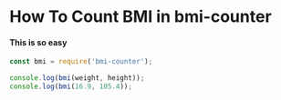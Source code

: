 # How To Count BMI in bmi-counter

#### This is so easy

```js
const bmi = require('bmi-counter');

console.log(bmi(weight, height));
console.log(bmi(16.9, 105.4));
```